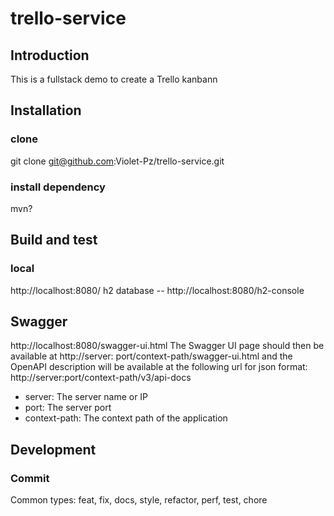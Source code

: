 # trello-service

## Introduction
This is a fullstack demo to create a Trello kanbann

## Installation
### clone
git clone git@github.com:Violet-Pz/trello-service.git
### install dependency
mvn?

## Build and test
### local
http://localhost:8080/
h2 database -- http://localhost:8080/h2-console

## Swagger
http://localhost:8080/swagger-ui.html
The Swagger UI page should then be available at http://server: port/context-path/swagger-ui.html and the OpenAPI description will be available at the following url for json format: http://server:port/context-path/v3/api-docs
- server: The server name or IP
- port: The server port
- context-path: The context path of the application

## Development
### Commit
Common types: feat, fix, docs, style, refactor, perf, test, chore